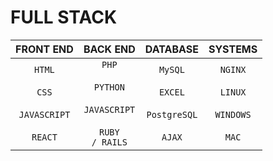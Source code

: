 # FULL STACK
|FRONT END|BACK END|DATABASE|SYSTEMS|
|:-:|:-:|:-:|:-:|
|<CODE>HTML</CODE><br><br><CODE>CSS</CODE><br><br><CODE>JAVASCRIPT</CODE><br><br><CODE>REACT</CODE>|<CODE>PHP</CODE><br><br><CODE>PYTHON</CODE><br><br><CODE>JAVASCRIPT</CODE><br><br><CODE>RUBY / RAILS</CODE>|<CODE>MySQL</CODE><br><br><CODE>EXCEL</CODE><br><br><CODE>PostgreSQL</CODE><br><br><CODE>AJAX</CODE>|<CODE>NGINX</CODE><br><br><CODE>LINUX</CODE><br><br><CODE>WINDOWS</CODE><br><br><CODE>MAC</CODE>|
